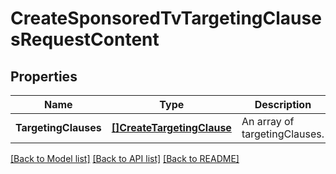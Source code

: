 # CreateSponsoredTvTargetingClausesRequestContent

## Properties
Name | Type | Description | Notes
------------ | ------------- | ------------- | -------------
**TargetingClauses** | [**[]CreateTargetingClause**](CreateTargetingClause.md) | An array of targetingClauses. | [default to null]

[[Back to Model list]](../README.md#documentation-for-models) [[Back to API list]](../README.md#documentation-for-api-endpoints) [[Back to README]](../README.md)

